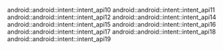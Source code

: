 android::android::intent::intent_api10
android::android::intent::intent_api11
android::android::intent::intent_api12
android::android::intent::intent_api14
android::android::intent::intent_api15
android::android::intent::intent_api16
android::android::intent::intent_api17
android::android::intent::intent_api18
android::android::intent::intent_api19